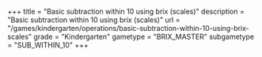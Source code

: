 +++
title = "Basic subtraction within 10 using brix (scales)"
description = "Basic subtraction within 10 using brix (scales)"
url = "/games/kindergarten/operations/basic-subtraction-within-10-using-brix-scales"
grade = "Kindergarten"
gametype = "BRIX_MASTER"
subgametype = "SUB_WITHIN_10"
+++